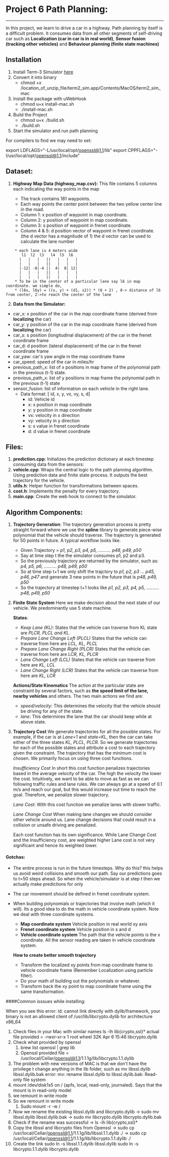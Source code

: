 
# Project 6 Path Planning:
----------------

In this project, we learn to drive a car in a highway. Path planning by itself is a difficult problem. It consumes data from all other segments of self-driving car such as **Localization (car in car is in real world)**, **Sensor fusion (tracking other vehicles)** and **Behaviour planning (finite state machines)**

## Installation
1. Install Term-3 Simulator [here](https://github.com/udacity/self-driving-car-sim/releases/tag/T3_v1.2)
2. Convert it into binary
   * chmod +x /location_of_unzip_file/term2_sim.app/Contents/MacOS/term2_sim_mac
3. Install the package with uWebHook
   * chmod u+x install-mac.sh
   * ./install-mac.sh
4. Build the Project
   * chmod u+x ./build.sh
   * ./build.sh
5. Start the simulator and run path planning



  For compilers to find we may need to set:

  export LDFLAGS="-L/usr/local/opt/openssl@1.1/lib"
  export CPPFLAGS="-I/usr/local/opt/openssl@1.1/include"


## Dataset:

1. **Highway Map Data (highway_map.csv):**
   This file contains 5 columns each indicating the way points in the map

   * The track contains 181 waypoints.
   * Each way points the center point between the two yellow center line in the road.
   * Column 1:      x position of waypoint in map coordinate.
   * Column 2:      y position of waypoint in map coordinate.
   * Column 3:      s position of waypoint in frenet coordinate.
   * Column 4 & 5:  d position vector of waypoint in frenet coordinate. (the d vector has a magnitude of 1)
              the d vector can be used to calculate the lane number

  ```
      * each lane is 4 meters wide
         l1  l2  l3   l4  l5  l6
        |   |   |   ||   |   |   |
        |   |   |   ||   |   |   |
        |-12| -8|-4 ||  4|  8| 12|
        |   |   |   ||   |   |   |
        |   |   |   ||   |   |   |
      * To be in the center of a particular lane say l6 in map coordinate. we simple do,
      * (l6x, l6y) = ((x, y) + (d1, s2)) * (8 + 2) , 8-> distance of l6 from center, 2->to reach the center of the lane

 ```


2. **Data from the Simulator:**

  * car_x:              x position of the car in the map coordinate frame (derived from **localizing** the car)
  * car_y:              y position of the car in the map coordinate frame (derived from **localizing** the car)
  * car_s:              s position (longitudinal displacement) of the car in the frenet coordinate frame
  * car_d:              d position (lateral displacement) of the car in the frenet coordinate frame
  * car_yaw:            car's yaw angle in the map coordinate frame
  * car_speed:          speed of the car in miles/hr
  * previous_path_x:    list of x positions in map frame of the polynomial path in the previous (t-1) state.
  * previous_path_x:    list of y positions in map frame the polynomial path in the previous (t-1) state
  * sensor_fusion:      list of information on each vehicle in the right lane.
    * Data format:       [ id, x, y, vx, vy, s, d]
        * id:             Vehicle id
        * x:              x position in map coordinate
        * y:              y position in map coordinate
        * vx:             velocity in x direction
        * vy:             velocity in y direction
        * s:              s value in frenet coordinate
        * d:              d value in frenet coordinate


## Files:
1. **prediction.cpp**: Initializes the prediction dictionary at each timestep consuming data from the sensors:
2. **vehicle.cpp**: Wraps the central logic to the path planning algorithm. Using prediction data and finite state process. It outputs the best trajectory for the vehicle.
3. **utils.h**: Helper function for transformations between spaces.
4. **cost.h**: Implements the penalty for every trajectory.
5. **main.cpp**: Create the web hook to connect to the simulator.

 
 
## Algorithm Components:
1. **Trajectory Generation**: The trajectory generation process is pretty straight forward where we use the **spline** library to generate piece-wise polynomial that the vehicle should traverse. The trajectory is generated for 50 points in future. A typical workflow looks like.
   * Given Trajectory = *p1, p2, p3, p4, p5, .......... p48, p49, p50*
   * Say at time step t the the simulator consumes p1, p2 and p3.
   * So the previously trajectory are returned by the simulator, such as: *p4, p5, p6, .......... p48, p49, p50*
   * So at time step t+1 we only shift the trajctory to *p1, p2, p3 ... p45, p46, p47* and generate 3 new points in the future that is *p48, p49, p50*
   * So the trajectory at timestep t+1 looks like *p1, p2, p3, p4, p5, .......... p48, p49, p50*

2. **Finite State System** Here we make decision about the next state of our vehicle. We predominantly use 5 state machine.
    
    **States**:
      * *Keep Lane (KL)*: States that the vehicle can traverse from KL state are *PLCR, PLCL and KL*.
      * *Prepare Lane Change Left (PLCL)* States that the vehicle can traverse from here are *LCL, KL, PLCL*
      * *Prepare Lane Change Right (PLCR)* States that the vehicle can traverse from here are *LCR, KL, PLCR*
      * *Lane Change Left (LCL)* States that the vehicle can traverse from here are *KL, LCL*
      * *Lane Change Right (LCR)* States that the vehicle can traverse from here are *KL, LCR*
    
    **Actions/State Kinematics** The action at the particular state are constraint by several factors, such as **the speed limit of the lane, nearby vehicles** and others. The two main actions we find are:
      * *speed/velocity*: This determines the velocity that the vehicle should be driving for any of the state.
      * *lane*: This determines the lane that the car should keep while at above state.
      
3. **Trajectory Cost** We generate trajectories for all the possible states. For example, if the car is at *Lane=1* and *state=KL*, then the car can take either of the three states *KL, PLCL, PLCR*. So we generate trajectories for each of the possible states and  attribute a cost to each trajectory given the constraint. The trajectory that has the minimum cost is chosen. We primarily focus on using three cost functions.

   *Insufficiency Cost* In short this cost function penalizes trajectories based in the average velocity of the car. The high the velocity the lower the cost. Intuitively, we want to be able to move as fast as we can following traffic rules and lane rules. We can always go at a speed of 0.1 m/s and reach our goal, but this would increase out time to reach the goal. Therefore, we penalize slower trajectory.
   
   *Lane Cost*: With this cost function we penalize lanes with slower traffic.
   
   *Lane Change Cost* When making lane changes we should consider other vehicle around us. Lane change decisions that could result in a collision or unsafe driving are penalized.
   
   Each cost function has its own significance. While Lane Change Cost and the Insufficiency cost, are weighted higher Lane cost is not very significant and hence its weighted lower.
   

#### Gotchas:
  * The entire process is run in the future timesteps. Why do this? this helps us avoid weird collisions and smooth our path. Say our predictions goes to t=50 steps ahead. So when the vehicle/simulator is at step t then we actually make predictions for only  
  * The car movement should be defined in frenet coordinate system.
  * When building polynomials or trajectories that involve math (which it will). Its a good idea to do the math in vehicle coordinate system. Note we deal with three coordinate systems.
    * **Map coordinate system** Vehicle position in real world xy axis
    * **Frenet coordinate system** Vehicle position in s and d
    * **Vehicle coordinate system** The path that the vehicle points is the x coordinate. All the sensor reading are taken in vehicle coordinate system.
    
    **How to create better smooth trajectory** 
     * Transform the localized xy points from map coordinate frame to vehicle coordinate frame (Remember Localization using particle filter).
     * Do your math of building out the polynomials or whatever.
     * Transform back the xy point to map coordinate frame using the same transformation.



####Common isssues while installing:

   When you see this error:
   ld: cannot link directly with dylib/framework, your binary is not an allowed client of /usr/lib/libcrypto.dylib for architecture x86_64

   1. Check files in your Mac with similar names
   	ls -lh lib{crypto,ssl}*
   	actual file provided = -rwxr-xr-x  1 root  wheel    32K Apr  6 15:46 libcrypto.dylib
   2. Check what provided by openssl
       1. brew list openssl | grep lib
       2. Openssl provided file = /usr/local/Cellar/openssl@1.1/1.1.1g/lib/libcrypto.1.1.dylib
   3. The problem with new versions of MAC is that we don’t have the privilege t change anything in the lib folder, such as mv libssl.dylib libssl.dylib.bak error: mv: rename libssl.dylib to libssl.dylib.bak: Read-only file system
   4. mount /dev/disk1s5 on / (apfs, local, read-only, journaled). Says that the mount is in read-only model
   5. we remount in write mode
   6. So we remount in write mode
       1. Sudo mount -r -w /
  7. Now we rename the existing libssl.dylib and libcrypto.dylib
    -> sudo mv libssl.dylib libssl.dylib.bak
    -> sudo mv libcrypto.dylib libcrypto.dylib.bak
  8. Check if the rename was successful
    -> ls -lh lib{crypto,ssl}*
  9. Copy the libssl and libcrypto files from Openssl
    -> sudo cp /usr/local/Cellar/openssl@1.1/1.1.1g/lib/libssl.1.1.dylib ./
    -> sudo cp /usr/local/Cellar/openssl@1.1/1.1.1g/lib/libcrypto.1.1.dylib ./
  10. Create the link
    sudo ln -s libssl.1.1.dylib libssl.dylib
    sudo ln -s libcrypto.1.1.dylib libcrypto.dylib
